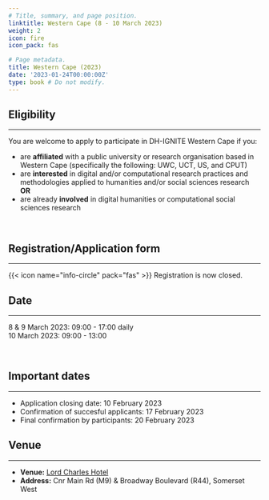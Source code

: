 ```yaml
---
# Title, summary, and page position.
linktitle: Western Cape (8 - 10 March 2023)
weight: 2
icon: fire
icon_pack: fas

# Page metadata.
title: Western Cape (2023)
date: '2023-01-24T00:00:00Z'
type: book # Do not modify.
---
```


## Eligibility
---
You are welcome to apply to participate in DH-IGNITE Western Cape if you:
- are **affiliated** with a public university or research organisation based in Western Cape (specifically the following: UWC, UCT, US, and CPUT)
- are **interested** in digital and/or computational research practices and methodologies applied to humanities and/or social sciences research  **OR** 
- are already **involved** in digital humanities or computational social sciences research

<br>

## Registration/Application form
---

{{< icon name="info-circle" pack="fas" >}}
Registration is now closed.

## Date
---

8 & 9 March 2023: 09:00 - 17:00 daily <br>
10 March 2023: 09:00 - 13:00 

<br>

## Important dates
---

- Application closing date: 10 February 2023
- Confirmation of succesful applicants: 17 February 2023
- Final confirmation by participants: 20 February 2023


## Venue
---

- **Venue:**  [Lord Charles Hotel](https://lordcharleshotel.com/)
- **Address:** Cnr Main Rd (M9) & Broadway Boulevard (R44), Somerset West


